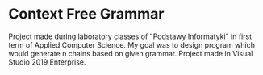 # Context Free Grammar

Project made during laboratory classes of "Podstawy Informatyki" in first term of Applied Computer Science. My goal was to design program which would generate n chains based on given grammar. Project made in Visual Studio 2019 Enterprise.